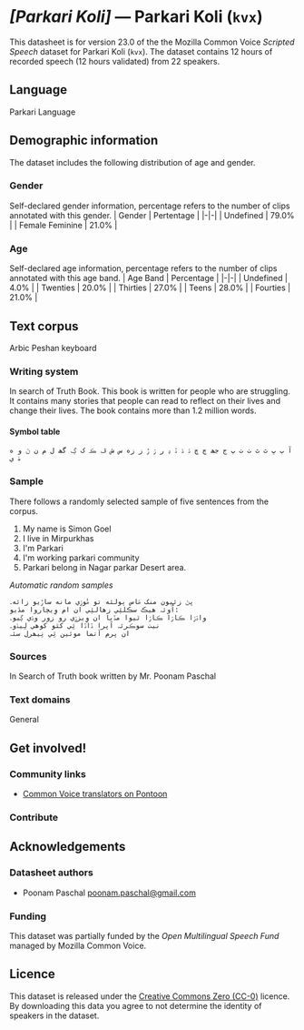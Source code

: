 # *[Parkari Koli]* &mdash; Parkari Koli (`kvx`)
This datasheet is for version 23.0 of the the Mozilla Common Voice *Scripted Speech* dataset 
for Parkari Koli (`kvx`). The dataset contains 12 hours of recorded
speech (12 hours validated) from 22 speakers.

## Language
Parkari Language
<!-- {{LANGUAGE_DESCRIPTION}} -->
<!-- Provide a brief (1-2 paragraph) description of your language -->
<!-- ### Variants -->
<!-- {{VARIANT_DESCRIPTION}} -->
<!-- @ OPTIONAL @ -->
<!-- Describe the variants (MCV variants) of your language -->
<!-- Original Answer: -->
<!-- Marwari, Dhatki, kachhi gujrati. -->

## Demographic information
The dataset includes the following distribution of age and gender.
<!-- You can get a lot of the information in this section from https://analyzer.cv-toolbox.web.tr/browse -->

### Gender
Self-declared gender information, percentage refers to the number of clips annotated with this gender.
| Gender | Pertentage |
|-|-|
| Undefined | 79.0% |
| Female Feminine | 21.0% |
<!-- {{GENDER_TABLE}} -->
<!-- @ AUTOMATICALLY GENERATED @ -->
<!-- | Gender | Frequency |
|--------|-----------|
| male, masculine | ? |
| undeclared | ? |
| female, feminine | ? | -->

### Age
Self-declared age information, percentage refers to the number of clips annotated with this age band.
| Age Band | Percentage |
|-|-|
| Undefined | 4.0% |
| Twenties | 20.0% |
| Thirties | 27.0% |
| Teens | 28.0% |
| Fourties | 21.0% |
<!-- {{AGE_TABLE}} -->
<!-- @ AUTOMATICALLY GENERATED @ -->
<!-- | Age band | Frequency |
|----------|-----------|
| teens | ? |
| twenties | ? |
| thirties | ? |
| fourties | ? |
| fifties | ? |
   ...if other age ranges are present in your data, add rows... -->

## Text corpus
Arbic Peshan keyboard
<!-- {{TEXT_CORPUS_DESCRIPTION}} -->
<!-- @ OPTIONAL @ -->
<!-- An overview of the text corpus, with information such as average length (in characters and words) of validated sentences. -->

### Writing system
In search of Truth Book. This book is written for people who are struggling. It contains many stories that people can read to reflect on their lives and change their lives. The book contains more than 1.2 million words.
<!-- {{WRITING_SYSTEM_DESCRIPTION}} -->
<!-- @ OPTIONAL @ -->
<!-- A description of the writing system (or writing systems) used in the text corpus -->

#### Symbol table
```آ ٻ ڀ ٿ ٿ ٺ ٺ پ ج جھ چ ڇ ۮ ڌ ڏ ڍ ر ۯ ڙ ز زه س ش ڦ ڪ ک ڳ گھ ل م ن ڻ و ه ۿ ي```
<!-- {{ALPHABET_TABLE}} -->
<!-- @ OPTIONAL @ -->
<!-- If the writing system is alphabetic, you can include the valid alphabet here -->

### Sample
There follows a randomly selected sample of five sentences from the corpus.
1. My name is Simon Goel 
2. I live in Mirpurkhas 
3. I'm Parkari 
4. I'm working parkari community 
5. Parkari belong in Nagar parkar Desert area.

*Automatic random samples*

```
پڻ زئيون منک ۿاس ٻولئه تو ۿُوۯِي مانه ساڙيو زائه۔
اُوئہ هيڪ سڪلئِي زهالئِي ان ام وِيچاروا مڏيو:
واۮۯا ڪاۯا ڪاۯا ٿيوا مڏيا ان وِيزۯِي رو زور وڌي ڳيو۔
نيٺ سوڪرئہ آپرا ڏاڏا ٿِي کٿو کوهي لِيڌو۔
ان پرم آتما موئين ٿِي نِيھرل سئہ
```
<!-- {{SENTENCES_SAMPLE}} -->

### Sources
In Search of Truth book written by Mr. Poonam Paschal
<!-- {{SOURCES_LIST}} -->
<!-- @ OPTIONAL @ -->
<!-- A list of sentence sources, can be curated to the top-N -->

### Text domains
General
<!-- {{TEXT_DOMAIN_DESCRIPTION}} -->
<!-- @ OPTIONAL @ -->
<!-- What text domains are represented in the corpus? -->

## Get involved!

### Community links
* [Common Voice translators on Pontoon](https://pontoon.mozilla.org/kvx/common-voice/contributors/)

### Contribute
<!-- {{CONTRIBUTE_LINKS_LIST}} -->
<!-- Here you can include links for how to contribute to the dataset -->

## Acknowledgements

### Datasheet authors
* Poonam Paschal <poonam.paschal@gmail.com>
<!-- {{DATASHEET_AUTHORS_LIST}} -->
<!-- A list in the format of: Your Name <email@email.com> -->

### Funding
This dataset was partially funded by the *Open Multilingual Speech Fund* managed by Mozilla Common Voice.
<!-- {{FUNDING_DESCRIPTION}} -->
<!-- @ OPTIONAL @ -->
<!-- If you received any funding, you can include the acknowledgement here -->

## Licence
This dataset is released under the [Creative Commons Zero (CC-0)](https://creativecommons.org/public-domain/cc0/) licence. By downloading this data
you agree to not determine the identity of speakers in the dataset.
